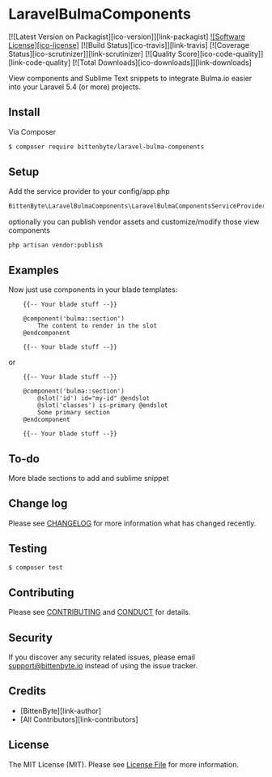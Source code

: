 # LaravelBulmaComponents

[![Latest Version on Packagist][ico-version]][link-packagist]
[![Software License][ico-license]](LICENSE.md)
[![Build Status][ico-travis]][link-travis]
[![Coverage Status][ico-scrutinizer]][link-scrutinizer]
[![Quality Score][ico-code-quality]][link-code-quality]
[![Total Downloads][ico-downloads]][link-downloads]

View components and Sublime Text snippets to integrate Bulma.io easier into your Laravel 5.4 (or more) projects.

## Install

Via Composer

``` bash
$ composer require bittenbyte/laravel-bulma-components
```

## Setup

Add the service provider to your config/app.php
``` bash
BittenByte\LaravelBulmaComponents\LaravelBulmaComponentsServiceProvider::class,
```

optionally you can publish vendor assets and customize/modify those view components

```
php artisan vendor:publish
```

## Examples

Now just use components in your blade templates:

```
    {{-- Your blade stuff --}}
    
    @component('bulma::section')
        The content to render in the slot
    @endcomponent

    {{-- Your blade stuff --}}
```

or 

```
    {{-- Your blade stuff --}}
    
    @component('bulma::section')
        @slot('id') id="my-id" @endslot
        @slot('classes') is-primary @endslot
        Some primary section
    @endcomponent

    {{-- Your blade stuff --}}
```

## To-do

More blade sections to add and sublime snippet

## Change log

Please see [CHANGELOG](CHANGELOG.md) for more information what has changed recently.

## Testing

``` bash
$ composer test
```

## Contributing

Please see [CONTRIBUTING](CONTRIBUTING.md) and [CONDUCT](CONDUCT.md) for details.

## Security

If you discover any security related issues, please email support@bittenbyte.io instead of using the issue tracker.

## Credits

- [BittenByte][link-author]
- [All Contributors][link-contributors]

## License

The MIT License (MIT). Please see [License File](LICENSE.md) for more information.